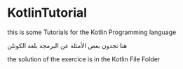 # KotlinTutorial
this is some Tutorials for the Kotlin Programming language

هنا تجدون بعض الأمثلة عن البرمجة بلغة الكوتلن 

the solution of the exercice is in the Kotlin File Folder 

